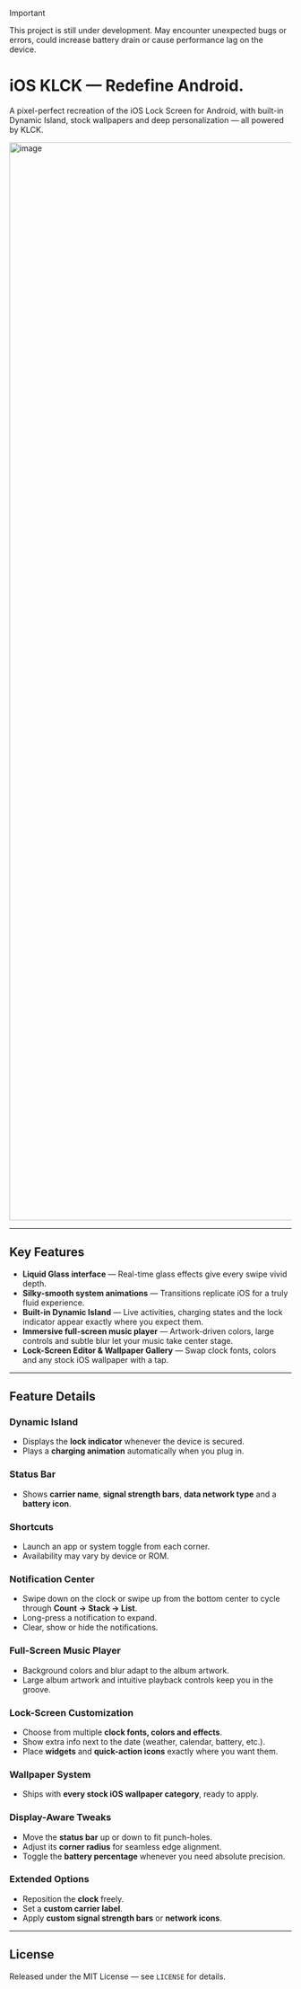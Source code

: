 > [!IMPORTANT]
> This project is still under development. May encounter unexpected bugs or errors, could increase battery drain or cause performance lag on the device.

# iOS KLCK — Redefine Android.

A pixel-perfect recreation of the iOS Lock Screen for Android, with built-in Dynamic Island, stock wallpapers and deep personalization — all powered by KLCK.

<img width="1920" alt="image" src="https://github.com/user-attachments/assets/84aa39f9-b77a-4c1d-8273-f699f267d1c8" />

---

## Key Features
- **Liquid Glass interface** — Real-time glass effects give every swipe vivid depth.
- **Silky-smooth system animations** — Transitions replicate iOS for a truly fluid experience.
- **Built-in Dynamic Island** — Live activities, charging states and the lock indicator appear exactly where you expect them.
- **Immersive full-screen music player** — Artwork-driven colors, large controls and subtle blur let your music take center stage.
- **Lock-Screen Editor & Wallpaper Gallery** — Swap clock fonts, colors and any stock iOS wallpaper with a tap.

---

## Feature Details

### Dynamic Island
- Displays the **lock indicator** whenever the device is secured.
- Plays a **charging animation** automatically when you plug in.

### Status Bar
- Shows **carrier name**, **signal strength bars**, **data network type** and a **battery icon**.

### Shortcuts
- Launch an app or system toggle from each corner.
- Availability may vary by device or ROM.

### Notification Center
- Swipe down on the clock or swipe up from the bottom center to cycle through **Count → Stack → List**.
- Long-press a notification to expand.
- Clear, show or hide the notifications.

### Full-Screen Music Player
- Background colors and blur adapt to the album artwork.
- Large album artwork and intuitive playback controls keep you in the groove.

### Lock-Screen Customization
- Choose from multiple **clock fonts, colors and effects**.
- Show extra info next to the date (weather, calendar, battery, etc.).
- Place **widgets** and **quick-action icons** exactly where you want them.

### Wallpaper System
- Ships with **every stock iOS wallpaper category**, ready to apply.

### Display-Aware Tweaks
- Move the **status bar** up or down to fit punch-holes.
- Adjust its **corner radius** for seamless edge alignment.
- Toggle the **battery percentage** whenever you need absolute precision.

### Extended Options
- Reposition the **clock** freely.
- Set a **custom carrier label**.
- Apply **custom signal strength bars** or **network icons**.

---

## License
Released under the MIT License — see `LICENSE` for details.
